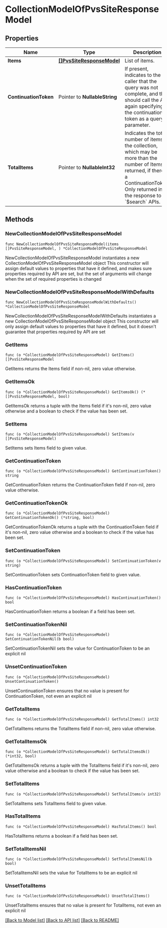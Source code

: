 # CollectionModelOfPvsSiteResponseModel

## Properties

Name | Type | Description | Notes
------------ | ------------- | ------------- | -------------
**Items** | [**[]PvsSiteResponseModel**](PvsSiteResponseModel.md) | List of items. | 
**ContinuationToken** | Pointer to **NullableString** | If present, indicates to the caller that the query was not complete, and they should call the API again specifying the continuation token as a query parameter. | [optional] 
**TotalItems** | Pointer to **NullableInt32** | Indicates the total number of items in the collection, which may be more than the number of Items returned, if there is a ContinuationToken.  Only returned in the response to &#x60;$search&#x60; APIs. | [optional] 

## Methods

### NewCollectionModelOfPvsSiteResponseModel

`func NewCollectionModelOfPvsSiteResponseModel(items []PvsSiteResponseModel, ) *CollectionModelOfPvsSiteResponseModel`

NewCollectionModelOfPvsSiteResponseModel instantiates a new CollectionModelOfPvsSiteResponseModel object
This constructor will assign default values to properties that have it defined,
and makes sure properties required by API are set, but the set of arguments
will change when the set of required properties is changed

### NewCollectionModelOfPvsSiteResponseModelWithDefaults

`func NewCollectionModelOfPvsSiteResponseModelWithDefaults() *CollectionModelOfPvsSiteResponseModel`

NewCollectionModelOfPvsSiteResponseModelWithDefaults instantiates a new CollectionModelOfPvsSiteResponseModel object
This constructor will only assign default values to properties that have it defined,
but it doesn't guarantee that properties required by API are set

### GetItems

`func (o *CollectionModelOfPvsSiteResponseModel) GetItems() []PvsSiteResponseModel`

GetItems returns the Items field if non-nil, zero value otherwise.

### GetItemsOk

`func (o *CollectionModelOfPvsSiteResponseModel) GetItemsOk() (*[]PvsSiteResponseModel, bool)`

GetItemsOk returns a tuple with the Items field if it's non-nil, zero value otherwise
and a boolean to check if the value has been set.

### SetItems

`func (o *CollectionModelOfPvsSiteResponseModel) SetItems(v []PvsSiteResponseModel)`

SetItems sets Items field to given value.


### GetContinuationToken

`func (o *CollectionModelOfPvsSiteResponseModel) GetContinuationToken() string`

GetContinuationToken returns the ContinuationToken field if non-nil, zero value otherwise.

### GetContinuationTokenOk

`func (o *CollectionModelOfPvsSiteResponseModel) GetContinuationTokenOk() (*string, bool)`

GetContinuationTokenOk returns a tuple with the ContinuationToken field if it's non-nil, zero value otherwise
and a boolean to check if the value has been set.

### SetContinuationToken

`func (o *CollectionModelOfPvsSiteResponseModel) SetContinuationToken(v string)`

SetContinuationToken sets ContinuationToken field to given value.

### HasContinuationToken

`func (o *CollectionModelOfPvsSiteResponseModel) HasContinuationToken() bool`

HasContinuationToken returns a boolean if a field has been set.

### SetContinuationTokenNil

`func (o *CollectionModelOfPvsSiteResponseModel) SetContinuationTokenNil(b bool)`

 SetContinuationTokenNil sets the value for ContinuationToken to be an explicit nil

### UnsetContinuationToken
`func (o *CollectionModelOfPvsSiteResponseModel) UnsetContinuationToken()`

UnsetContinuationToken ensures that no value is present for ContinuationToken, not even an explicit nil
### GetTotalItems

`func (o *CollectionModelOfPvsSiteResponseModel) GetTotalItems() int32`

GetTotalItems returns the TotalItems field if non-nil, zero value otherwise.

### GetTotalItemsOk

`func (o *CollectionModelOfPvsSiteResponseModel) GetTotalItemsOk() (*int32, bool)`

GetTotalItemsOk returns a tuple with the TotalItems field if it's non-nil, zero value otherwise
and a boolean to check if the value has been set.

### SetTotalItems

`func (o *CollectionModelOfPvsSiteResponseModel) SetTotalItems(v int32)`

SetTotalItems sets TotalItems field to given value.

### HasTotalItems

`func (o *CollectionModelOfPvsSiteResponseModel) HasTotalItems() bool`

HasTotalItems returns a boolean if a field has been set.

### SetTotalItemsNil

`func (o *CollectionModelOfPvsSiteResponseModel) SetTotalItemsNil(b bool)`

 SetTotalItemsNil sets the value for TotalItems to be an explicit nil

### UnsetTotalItems
`func (o *CollectionModelOfPvsSiteResponseModel) UnsetTotalItems()`

UnsetTotalItems ensures that no value is present for TotalItems, not even an explicit nil

[[Back to Model list]](../README.md#documentation-for-models) [[Back to API list]](../README.md#documentation-for-api-endpoints) [[Back to README]](../README.md)


